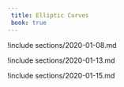 ```yaml
---
 title: Elliptic Curves
 book: true
---
```



!include sections/2020-01-08.md

!include sections/2020-01-13.md

!include sections/2020-01-15.md

<!--!include sections/2020-01-17.md-->

<!--!include sections/2020-01-22.md-->

<!--!include sections/2020-01-24.md-->

<!--!include sections/2020-01-27.md-->

<!--!include sections/2020-01-29.md-->

<!--!include sections/2020-01-31.md-->

<!--!include sections/2020-02-03.md-->

<!--!include sections/2020-02-07.md-->

<!--!include sections/2020-02-12.md-->

<!--!include sections/2020-02-14.md-->

<!--!include sections/2020-02-17.md-->

<!--!include sections/2020-02-24.md-->

<!--!include sections/2020-02-26.md-->

<!--!include sections/2020-02-28.md-->

<!--!include sections/2020-03-06.md-->


